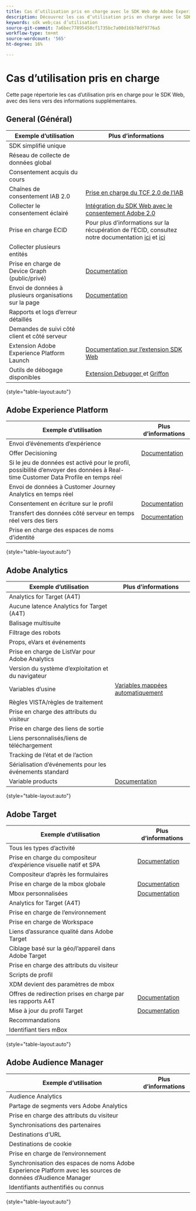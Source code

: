 ```yaml
---
title: Cas d’utilisation pris en charge avec le SDK Web de Adobe Experience Platform
description: Découvrez les cas d’utilisation pris en charge avec le SDK Web de Adobe Experience Platform.
keywords: sdk web;cas d’utilisation
source-git-commit: 7a6bec77895458cf1735bc7a00d16b78df9776a5
workflow-type: tm+mt
source-wordcount: '565'
ht-degree: 16%

---
```



# Cas d’utilisation pris en charge

Cette page répertorie les cas d’utilisation pris en charge pour le SDK Web, avec des liens vers des informations supplémentaires.

## General (Général)

| Exemple d’utilisation | Plus d’informations |
| --- | --- |
| SDK simplifié unique |  |
| Réseau de collecte de données global |  |
| Consentement acquis du cours |  |
| Chaînes de consentement IAB 2.0 | [Prise en charge du TCF 2.0 de l’IAB](https://experienceleague.adobe.com/docs/experience-platform/edge/consent/iab-tcf/overview.html?lang=en#consent) |
| Collecter le consentement éclairé | [Intégration du SDK Web avec le consentement Adobe 2.0](https://experienceleague.adobe.com/docs/experience-platform/landing/governance-privacy-security/consent/adobe/sdk.html#prerequisites) |
| Prise en charge ECID | Pour plus d’informations sur la récupération de l’ECID, consultez notre documentation [ici](https://experienceleague.adobe.com/docs/experience-platform/edge/identity/overview.html?lang=en#first-party-identity) et [ici](https://experienceleague.adobe.com/docs/experience-platform/edge/extension/accessing-the-ecid.html?lang=en#extension) |
| Collecter plusieurs entités |  |
| Prise en charge de Device Graph (public/privé) | [Documentation](https://experienceleague.adobe.com/docs/analytics/components/cda/device-graph.html?lang=en) |
| Envoi de données à plusieurs organisations sur la page | [Documentation](https://experienceleague.adobe.com/docs/experience-platform/edge/fundamentals/interacting-with-multiple-properties.html?lang=en#fundamentals) |
| Rapports et logs d’erreur détaillés |  |
| Demandes de suivi côté client et côté serveur |  |
| Extension Adobe Experience Platform Launch | [Documentation sur l’extension SDK Web](https://experienceleague.adobe.com/docs/experience-platform/edge/extension/web-sdk-extension.html?lang=en#extension) |
| Outils de débogage disponibles | [Extension Debugger ](https://experienceleague.adobe.com/docs/debugger-learn/tutorials/experience-platform-debugger/introduction-to-the-experience-platform-debugger.html?lang=en) et  [Griffon](https://aep-sdks.gitbook.io/docs/beta/project-griffon) |

{style=&quot;table-layout:auto&quot;}

## Adobe Experience Platform

| Exemple d’utilisation | Plus d’informations |
| --- | --- |
| Envoi d’événements d’expérience |  |
| Offer Decisioning | [Documentation](https://experienceleague.adobe.com/docs/experience-platform/edge/personalization/offer-decisioning/offer-decisioning-overview.html?lang=en#personalization) |
| Si le jeu de données est activé pour le profil, possibilité d’envoyer des données à Real-time Customer Data Profile en temps réel |  |
| Envoi de données à Customer Journey Analytics en temps réel |  |
| Consentement en écriture sur le profil | [Documentation](https://experienceleague.adobe.com/docs/experience-platform/landing/governance-privacy-security/consent/adobe/sdk.html?lang=en) |
| Transfert des données côté serveur en temps réel vers des tiers | [Documentation](../../tags/ui/event-forwarding/overview.md) |
| Prise en charge des espaces de noms d’identité |  |

{style=&quot;table-layout:auto&quot;}

## Adobe Analytics

| Exemple d’utilisation | Plus d’informations |
| --- | --- |
| Analytics for Target (A4T) |  |
| Aucune latence Analytics for Target (A4T) |  |
| Balisage multisuite |  |
| Filtrage des robots |  |
| Props, eVars et événements |  |
| Prise en charge de ListVar pour Adobe Analytics |  |
| Version du système d’exploitation et du navigateur |  |
| Variables d’usine | [Variables mappées automatiquement](https://experienceleague.adobe.com/docs/experience-platform/edge/data-collection/adobe-analytics/automatically-mapped-vars.html?lang=en#data-collection) |
| Règles VISTA/règles de traitement |  |
| Prise en charge des attributs du visiteur |  |
| Prise en charge des liens de sortie |  |
| Liens personnalisés/liens de téléchargement |  |
| Tracking de l’état et de l’action |  |
| Sérialisation d’événements pour les événements standard |  |
| Variable products | [Documentation](https://experienceleague.adobe.com/docs/experience-platform/edge/data-collection/collect-commerce-data.html?lang=en#actions-related-to-products) |

{style=&quot;table-layout:auto&quot;}

## Adobe Target

| Exemple d’utilisation | Plus d’informations |
| --- | --- |
| Tous les types d’activité |  |
| Prise en charge du compositeur d’expérience visuelle natif et SPA | [Documentation](https://experienceleague.adobe.com/docs/experience-platform/edge/personalization/adobe-target/spa-implementation.html?lang=en#personalization) |
| Compositeur d’après les formulaires |  |
| Prise en charge de la mbox globale | [Documentation](https://experienceleague.adobe.com/docs/experience-platform/edge/personalization/rendering-personalization-content.html?lang=en#automatically-rendering-content) |
| Mbox personnalisées | [Documentation](https://experienceleague.adobe.com/docs/experience-platform/edge/personalization/rendering-personalization-content.html?lang=en#manually-rendering-content) |
| Analytics for Target (A4T) |  |
| Prise en charge de l’environnement |  |
| Prise en charge de Workspace |  |
| Liens d’assurance qualité dans Adobe Target |  |
| Ciblage basé sur la géo/l’appareil dans Adobe Target |  |
| Prise en charge des attributs du visiteur |  |
| Scripts de profil |  |
| XDM devient des paramètres de mbox |  |
| Offres de redirection prises en charge par les rapports A4T | [Documentation](https://experienceleague.adobe.com/docs/target/using/experiences/offers/offer-redirect.html?lang=en) |
| Mise à jour du profil Target | [Documentation](https://experienceleague.adobe.com/docs/experience-platform/edge/personalization/adobe-target/target-overview.html?lang=en#single-profile-update) |
| Recommandations |  |
| Identifiant tiers mBox |  |

{style=&quot;table-layout:auto&quot;}

## Adobe Audience Manager

| Exemple d’utilisation | Plus d’informations |
| --- | --- |
| Audience Analytics |  |
| Partage de segments vers Adobe Analytics |  |
| Prise en charge des attributs du visiteur |  |
| Synchronisations des partenaires |  |
| Destinations d’URL |  |
| Destinations de cookie |  |
| Prise en charge de l’environnement |  |
| Synchronisation des espaces de noms Adobe Experience Platform avec les sources de données d’Audience Manager |  |
| Identifiants authentifiés ou connus |  |

{style=&quot;table-layout:auto&quot;}
